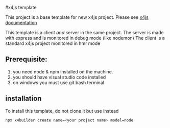 #x4js template

This project is a base template for new x4js project.
Please see [x4js documentation](https://x4js.org/doc)

This template is a client *and* server in the same project.
The server is made with express and is monitored in debug mode (like nodemon)
The client is a standard x4js project monitored in hmr mode

## Prerequisite:
  1. you need node & npm installed on the machine.
  2. you should have visual studio code installed
  3. on windows you must use git bash terminal

## installation 
To install this template, do not clone it but use instead

```sh
npx x4builder create name=<your project name> model=node
```



